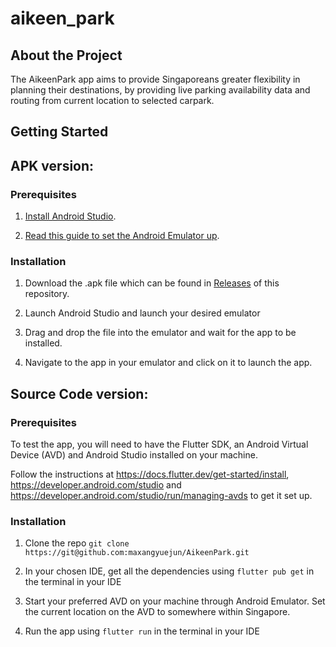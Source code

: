 # aikeen_park

## About the Project

The AikeenPark app aims to provide Singaporeans greater flexibility in planning their destinations, by providing live parking availability data and routing from current location to selected carpark.

## Getting Started

## APK version:

### Prerequisites
1. [Install Android Studio](https://developer.android.com/studio).

2. [Read this guide to set the Android Emulator up](https://developer.android.com/studio/run/managing-avds).

### Installation
1. Download the .apk file which can be found in [Releases](https://github.com/maxangyuejun/AikeenPark/releases/tag/v1) of this repository.

2. Launch Android Studio and launch your desired emulator

3. Drag and drop the file into the emulator and wait for the app to be installed.

4. Navigate to the app in your emulator and click on it to launch the app.

## Source Code version:

### Prerequisites

To test the app, you will need to have the Flutter SDK, an Android Virtual Device (AVD) and Android Studio installed on your machine.

Follow the instructions at https://docs.flutter.dev/get-started/install, https://developer.android.com/studio and https://developer.android.com/studio/run/managing-avds to get it set up.

### Installation

1. Clone the repo `git clone https://git@github.com:maxangyuejun/AikeenPark.git`

2. In your chosen IDE, get all the dependencies using `flutter pub get` in the terminal in your IDE

3. Start your preferred AVD on your machine through Android Emulator. Set the current location on the AVD to somewhere within Singapore.

4. Run the app using `flutter run` in the terminal in your IDE
